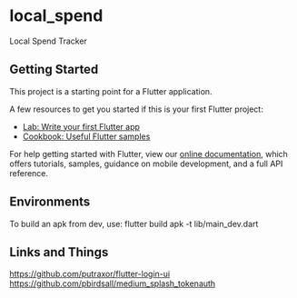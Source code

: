 # local_spend

Local Spend Tracker

## Getting Started

This project is a starting point for a Flutter application.

A few resources to get you started if this is your first Flutter project:

- [Lab: Write your first Flutter app](https://flutter.io/docs/get-started/codelab)
- [Cookbook: Useful Flutter samples](https://flutter.io/docs/cookbook)

For help getting started with Flutter, view our 
[online documentation](https://flutter.io/docs), which offers tutorials, 
samples, guidance on mobile development, and a full API reference.

## Environments

To build an apk from dev, use:
flutter build apk -t lib/main_dev.dart

## Links and Things

https://github.com/putraxor/flutter-login-ui
https://github.com/pbirdsall/medium_splash_tokenauth